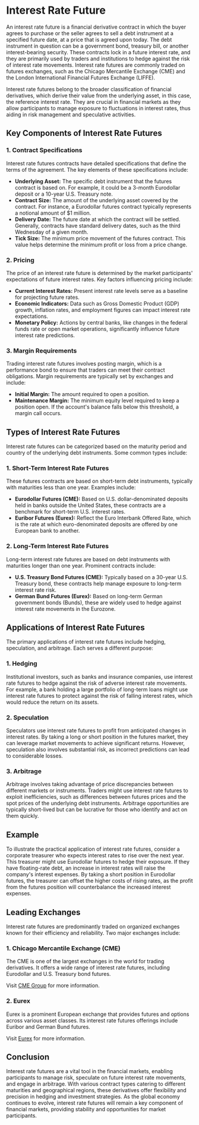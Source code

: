 # Interest Rate Future

An interest rate future is a financial derivative contract in which the buyer agrees to purchase or the seller agrees to sell a debt instrument at a specified future date, at a price that is agreed upon today. The debt instrument in question can be a government bond, treasury bill, or another interest-bearing security. These contracts lock in a future interest rate, and they are primarily used by traders and institutions to hedge against the risk of interest rate movements. Interest rate futures are commonly traded on futures exchanges, such as the Chicago Mercantile Exchange (CME) and the London International Financial Futures Exchange (LIFFE).

Interest rate futures belong to the broader classification of financial derivatives, which derive their value from the underlying asset, in this case, the reference interest rate. They are crucial in financial markets as they allow participants to manage exposure to fluctuations in interest rates, thus aiding in risk management and speculative activities.

## Key Components of Interest Rate Futures

### 1. **Contract Specifications**

Interest rate futures contracts have detailed specifications that define the terms of the agreement. The key elements of these specifications include:

- **Underlying Asset:** The specific debt instrument that the futures contract is based on. For example, it could be a 3-month Eurodollar deposit or a 10-year U.S. Treasury note.
- **Contract Size:** The amount of the underlying asset covered by the contract. For instance, a Eurodollar futures contract typically represents a notional amount of $1 million.
- **Delivery Date:** The future date at which the contract will be settled. Generally, contracts have standard delivery dates, such as the third Wednesday of a given month.
- **Tick Size:** The minimum price movement of the futures contract. This value helps determine the minimum profit or loss from a price change.

### 2. **Pricing**

The price of an interest rate future is determined by the market participants' expectations of future interest rates. Key factors influencing pricing include:

- **Current Interest Rates:** Present interest rate levels serve as a baseline for projecting future rates.
- **Economic Indicators:** Data such as Gross Domestic Product (GDP) growth, inflation rates, and employment figures can impact interest rate expectations.
- **Monetary Policy:** Actions by central banks, like changes in the federal funds rate or open market operations, significantly influence future interest rate predictions.

### 3. **Margin Requirements**

Trading interest rate futures involves posting margin, which is a performance bond to ensure that traders can meet their contract obligations. Margin requirements are typically set by exchanges and include:

- **Initial Margin:** The amount required to open a position.
- **Maintenance Margin:** The minimum equity level required to keep a position open. If the account's balance falls below this threshold, a margin call occurs.

## Types of Interest Rate Futures

Interest rate futures can be categorized based on the maturity period and country of the underlying debt instruments. Some common types include:

### 1. **Short-Term Interest Rate Futures**

These futures contracts are based on short-term debt instruments, typically with maturities less than one year. Examples include:

- **Eurodollar Futures (CME):** Based on U.S. dollar-denominated deposits held in banks outside the United States, these contracts are a benchmark for short-term U.S. interest rates.
- **Euribor Futures (Eurex):** Reflect the Euro Interbank Offered Rate, which is the rate at which euro-denominated deposits are offered by one European bank to another.

### 2. **Long-Term Interest Rate Futures**

Long-term interest rate futures are based on debt instruments with maturities longer than one year. Prominent contracts include:

- **U.S. Treasury Bond Futures (CME):** Typically based on a 30-year U.S. Treasury bond, these contracts help manage exposure to long-term interest rate risk.
- **German Bund Futures (Eurex):** Based on long-term German government bonds (Bunds), these are widely used to hedge against interest rate movements in the Eurozone.

## Applications of Interest Rate Futures

The primary applications of interest rate futures include hedging, speculation, and arbitrage. Each serves a different purpose:

### 1. **Hedging**

Institutional investors, such as banks and insurance companies, use interest rate futures to hedge against the risk of adverse interest rate movements. For example, a bank holding a large portfolio of long-term loans might use interest rate futures to protect against the risk of falling interest rates, which would reduce the return on its assets.

### 2. **Speculation**

Speculators use interest rate futures to profit from anticipated changes in interest rates. By taking a long or short position in the futures market, they can leverage market movements to achieve significant returns. However, speculation also involves substantial risk, as incorrect predictions can lead to considerable losses.

### 3. **Arbitrage**

Arbitrage involves taking advantage of price discrepancies between different markets or instruments. Traders might use interest rate futures to exploit inefficiencies, such as differences between futures prices and the spot prices of the underlying debt instruments. Arbitrage opportunities are typically short-lived but can be lucrative for those who identify and act on them quickly.

## Example

To illustrate the practical application of interest rate futures, consider a corporate treasurer who expects interest rates to rise over the next year. This treasurer might use Eurodollar futures to hedge their exposure. If they have floating-rate debt, an increase in interest rates will raise the company's interest expenses. By taking a short position in Eurodollar futures, the treasurer can offset the higher costs of rising rates, as the profit from the futures position will counterbalance the increased interest expenses.

## Leading Exchanges

Interest rate futures are predominantly traded on organized exchanges known for their efficiency and reliability. Two major exchanges include:

### 1. **Chicago Mercantile Exchange (CME)**

The CME is one of the largest exchanges in the world for trading derivatives. It offers a wide range of interest rate futures, including Eurodollar and U.S. Treasury bond futures. 

Visit [CME Group](https://www.cmegroup.com) for more information.

### 2. **Eurex**

Eurex is a prominent European exchange that provides futures and options across various asset classes. Its interest rate futures offerings include Euribor and German Bund futures.

Visit [Eurex](https://www.eurex.com) for more information.

## Conclusion

Interest rate futures are a vital tool in the financial markets, enabling participants to manage risk, speculate on future interest rate movements, and engage in arbitrage. With various contract types catering to different maturities and geographical regions, these derivatives offer flexibility and precision in hedging and investment strategies. As the global economy continues to evolve, interest rate futures will remain a key component of financial markets, providing stability and opportunities for market participants.